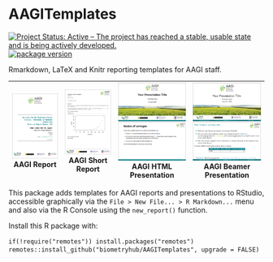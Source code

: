 # AAGITemplates

<!--Badges... -->
[![Project Status: Active – The project has reached a stable, usable state and is being actively developed.](https://www.repostatus.org/badges/latest/active.svg)](https://www.repostatus.org/#active)
[![package version](https://img.shields.io/badge/package%20version-0.6.0-80b6ff.svg)](/DESCRIPTION)

Rmarkdown, LaTeX and Knitr reporting templates for AAGI staff.

<!--Previews -->
|<img src="preview_AAGIreport.jpg" alt="AAGI report jpg" width="200px"/><br>AAGI Report|<img src="preview_AAGIonepagereport.jpg" alt="AAGI one-page report jpg" width="200px"/><br>AAGI Short Report|<img src="preview_AAGIHTMLpresentation.jpg" alt="AAGI HTML presentation jpg" width="248px"/><br>AAGI HTML Presentation|<img src="preview_AAGIbeamerpresentation.jpg" alt="AAGI beamer presentation jpg" width="248px"/><br>AAGI Beamer Presentation|
|:-:|:-:|:-:|:-:|

This package adds templates for AAGI reports and presentations to RStudio, accessible graphically via the `File > New File... > R Markdown...` menu and also via the R Console using the `new_report()` function.

Install this R package with:

```{r eval = FALSE}
if(!require("remotes")) install.packages("remotes") 
remotes::install_github("biometryhub/AAGITemplates", upgrade = FALSE)
```
